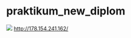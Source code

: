 # praktikum_new_diplom
![](https://github.com/wildd1994/foodgram-project-react/actions/workflows/main.yml/badge.svg)
http://178.154.241.162/

